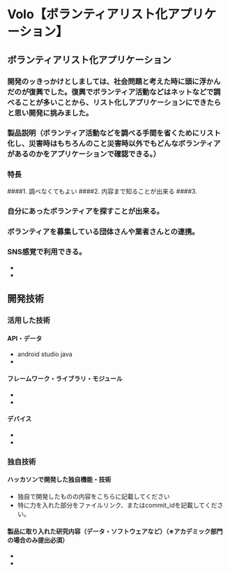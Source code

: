 # Volo【ボランティアリスト化アプリケーション】
## ボランティアリスト化アプリケーション
### 開発のッきっかけとしましては、社会問題と考えた時に頭に浮かんだのが復興でした。復興でボランティア活動などはネットなどで調べることが多いことから、リスト化しアプリケーションにできたらと思い開発に挑みました。
### 製品説明（ボランティア活動などを調べる手間を省くためにリスト化し、災害時はもちろんのこと災害時以外でもどんなボランティアがあるのかをアプリケーションで確認できる。）
### 特長
####1. 調べなくてもよい
####2. 内容まで知ることが出来る
####3. 

### 自分にあったボランティアを探すことが出来る。
### ボランティアを募集している団体さんや業者さんとの連携。
### SNS感覚で利用できる。
* 
* 

## 開発技術
### 活用した技術
#### API・データ
* android studio java
* 

#### フレームワーク・ライブラリ・モジュール
* 
* 

#### デバイス
* 
* 

### 独自技術
#### ハッカソンで開発した独自機能・技術
* 独自で開発したものの内容をこちらに記載してください
* 特に力を入れた部分をファイルリンク、またはcommit_idを記載してください。

#### 製品に取り入れた研究内容（データ・ソフトウェアなど）（※アカデミック部門の場合のみ提出必須）
* 
* 

